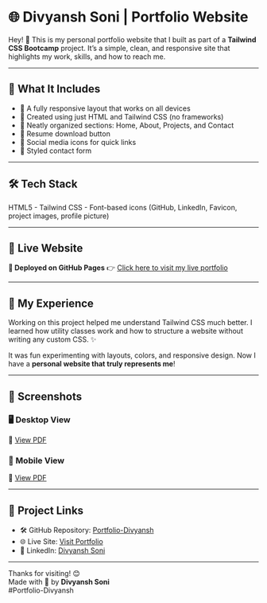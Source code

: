 # 🌐 Divyansh Soni | Portfolio Website

Hey! 👋 This is my personal portfolio website that I built as part of a **Tailwind CSS Bootcamp** project. It’s a simple, clean, and responsive site that highlights my work, skills, and how to reach me.

---

## 🚀 What It Includes
- 🔹 A fully responsive layout that works on all devices  
- 🔹 Created using just HTML and Tailwind CSS (no frameworks)  
- 🔹 Neatly organized sections: Home, About, Projects, and Contact  
- 🔹 Resume download button  
- 🔹 Social media icons for quick links  
- 🔹 Styled contact form  

---

## 🛠️ Tech Stack
HTML5 - Tailwind CSS - Font-based icons (GitHub, LinkedIn, Favicon, project images, profile picture)

---

## 🔗 Live Website  
**🚀 Deployed on GitHub Pages** 👉 [Click here to visit my live portfolio](https://divyansh-soni797.github.io/Portfolio-Divyansh/)

---

## 💬 My Experience
Working on this project helped me understand Tailwind CSS much better. I learned how utility classes work and how to structure a website without writing any custom CSS. ✨

It was fun experimenting with layouts, colors, and responsive design. Now I have a **personal website that truly represents me**!

---

## 📸 Screenshots

### 🖥️ Desktop View  
📄 [View PDF](Images/web_interface.pdf)

### 📱 Mobile View  
📄 [View PDF](Images/smartphone_interface.pdf)

---

## 🔗 Project Links
- 🛠️ GitHub Repository: [Portfolio-Divyansh](https://github.com/Divyansh-soni797/Portfolio-Divyansh)  
- 🌐 Live Site: [Visit Portfolio](https://divyansh-soni797.github.io/Portfolio-Divyansh/)  
- 🔗 LinkedIn: [Divyansh Soni](https://www.linkedin.com/in/divyansh-soni-9b122a33a)  

---

Thanks for visiting! 😊  
Made with 💚 by **Divyansh Soni**  
#Portfolio-Divyansh
